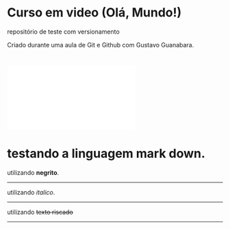 # Curso em video (Olá, Mundo!)
 repositório de teste com versionamento

 Criado durante uma aula de Git e Github com Gustavo Guanabara.
 
# ![Pagina inicial](site-exemplo/index.html)

# testando a linguagem mark down.
utilizando **negrito**.
***
utilizando *italico*.
***
utilizando ~~texto riscado~~
***
